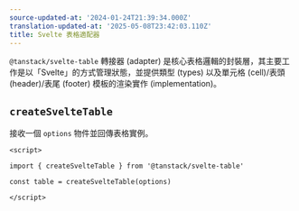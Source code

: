 ```yaml
---
source-updated-at: '2024-01-24T21:39:34.000Z'
translation-updated-at: '2025-05-08T23:42:03.110Z'
title: Svelte 表格適配器
---
```

`@tanstack/svelte-table` 轉接器 (adapter) 是核心表格邏輯的封裝層，其主要工作是以「Svelte」的方式管理狀態，並提供類型 (types) 以及單元格 (cell)/表頭 (header)/表尾 (footer) 模板的渲染實作 (implementation)。

## `createSvelteTable`

接收一個 `options` 物件並回傳表格實例。

```svelte
<script>

import { createSvelteTable } from '@tanstack/svelte-table'

const table = createSvelteTable(options)

</script>
```
